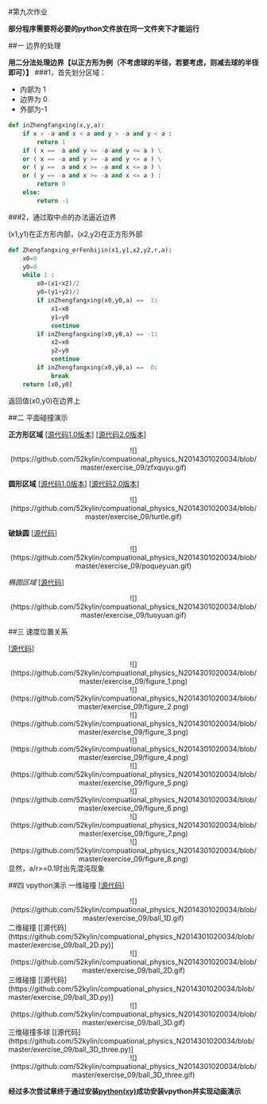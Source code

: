 #第九次作业


**部分程序需要将必要的python文件放在同一文件夹下才能运行**

##一 边界的处理


**用二分法处理边界【以正方形为例（不考虑球的半径，若要考虑，则减去球的半径即可）】**
###1，首先划分区域：
- 内部为 1
- 边界为 0
- 外部为-1
```python
def inZhengfangxing(x,y,a):
    if x > -a and x < a and y > -a and y < a :
        return 1
    if ( x ==  a and y >= -a and y <= a ) \
    or ( x == -a and y >= -a and y <= a ) \
    or ( y ==  a and x >= -a and x <= a ) \
    or ( y == -a and x >= -a and x <= a ) :
        return 0
    else:
        return -1
```

###2，通过取中点的办法逼近边界

(x1,y1)在正方形内部，(x2,y2)在正方形外部
```python
def Zhengfangxing_erFenbijin(x1,y1,x2,y2,r,a):
    x0=0
    y0=0
    while 1 :
        x0=(x1+x2)/2
        y0=(y1+y2)/2
        if inZhengfangxing(x0,y0,a) ==  1:
            x1=x0
            y1=y0
            continue
        if inZhengfangxing(x0,y0,a) == -1:
            x2=x0
            y2=y0
            continue
        if inZhengfangxing(x0,y0,a) ==  0:
            break  
    return [x0,y0]
```
返回值(x0,y0)在边界上




##二 平面碰撞演示

**正方形区域**
[[源代码1.0版本](https://github.com/52kylin/compuational_physics_N2014301020034/blob/master/exercise_09/fantan_zhengfangxing_old.py)]
[[源代码2.0版本](https://github.com/52kylin/compuational_physics_N2014301020034/blob/master/exercise_09/fantan_zhengfangxing_new.py)]
   <div align=center>
![](https://github.com/52kylin/compuational_physics_N2014301020034/blob/master/exercise_09/zfxquyu.gif)
   </div>




**圆形区域**
[[源代码1.0版本](https://github.com/52kylin/compuational_physics_N2014301020034/blob/master/exercise_09/circle.py)]
[[源代码2.0版本](https://github.com/52kylin/compuational_physics_N2014301020034/blob/master/exercise_09/fantan_yuan.py)]

   <div align=center>
![](https://github.com/52kylin/compuational_physics_N2014301020034/blob/master/exercise_09/turtle.gif)
   </div>


**破缺圆**
[[源代码](https://github.com/52kylin/compuational_physics_N2014301020034/blob/master/exercise_09/fantan_poqueyuan.py)]
   <div align=center>
![](https://github.com/52kylin/compuational_physics_N2014301020034/blob/master/exercise_09/poqueyuan.gif)
   </div>


*椭圆区域*
[[源代码](https://github.com/52kylin/compuational_physics_N2014301020034/blob/master/exercise_09/tuoyuan.py)]
   <div align=center>
![](https://github.com/52kylin/compuational_physics_N2014301020034/blob/master/exercise_09/tuoyuan.gif)
   </div>

##三 速度位置关系

[[源代码](https://github.com/52kylin/compuational_physics_N2014301020034/blob/master/exercise_09/poYuan.py)]
   <div align=center>
![](https://github.com/52kylin/compuational_physics_N2014301020034/blob/master/exercise_09/figure_1.png)
   </div>
   <div align=center>
![](https://github.com/52kylin/compuational_physics_N2014301020034/blob/master/exercise_09/figure_2.png)
   </div>
   <div align=center>
![](https://github.com/52kylin/compuational_physics_N2014301020034/blob/master/exercise_09/figure_3.png)
   </div>
   <div align=center>
![](https://github.com/52kylin/compuational_physics_N2014301020034/blob/master/exercise_09/figure_4.png)
   </div>
   <div align=center>
![](https://github.com/52kylin/compuational_physics_N2014301020034/blob/master/exercise_09/figure_5.png)
   </div>
   <div align=center>
![](https://github.com/52kylin/compuational_physics_N2014301020034/blob/master/exercise_09/figure_6.png)
   </div>
   <div align=center>
![](https://github.com/52kylin/compuational_physics_N2014301020034/blob/master/exercise_09/figure_7.png)
   </div>
   <div align=center>
![](https://github.com/52kylin/compuational_physics_N2014301020034/blob/master/exercise_09/figure_8.png)
   </div>
显然，a/r>=0.1时出先混沌现象


##四 vpython演示
一维碰撞
[[源代码](https://github.com/52kylin/compuational_physics_N2014301020034/blob/master/exercise_09/ball_1D.py)]
   <div align=center>
![](https://github.com/52kylin/compuational_physics_N2014301020034/blob/master/exercise_09/ball_1D.gif)
   </div>
二维碰撞
[[源代码](https://github.com/52kylin/compuational_physics_N2014301020034/blob/master/exercise_09/ball_2D.py)]
   <div align=center>
![](https://github.com/52kylin/compuational_physics_N2014301020034/blob/master/exercise_09/ball_2D.gif)
   </div>
三维碰撞
[[源代码](https://github.com/52kylin/compuational_physics_N2014301020034/blob/master/exercise_09/ball_3D.py)]
   <div align=center>
![](https://github.com/52kylin/compuational_physics_N2014301020034/blob/master/exercise_09/ball_3D.gif)
   </div>
三维碰撞多球
[[源代码](https://github.com/52kylin/compuational_physics_N2014301020034/blob/master/exercise_09/ball_3D_three.py)]
   <div align=center>
![](https://github.com/52kylin/compuational_physics_N2014301020034/blob/master/exercise_09/ball_3D_three.gif)
   </div>


**经过多次尝试章终于通过安装[python(xy)](http://www.softpedia.com/get/Programming/Other-Programming-Files/Python-x-y.shtm)成功安装vpython并实现动画演示**
